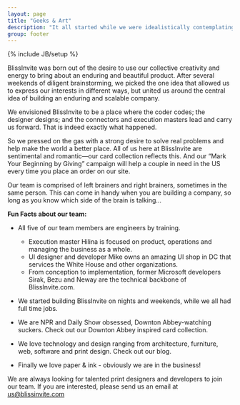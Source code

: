 ```yaml
---
layout: page
title: "Geeks & Art"
description: "It all started while we were idealistically contemplating world-changing ideas on weekends..."
group: footer 
---
```


{% include JB/setup %}

BlissInvite was born out of the desire to use our collective creativity and energy to bring about an enduring and beautiful product. After several weekends of diligent brainstorming, we picked the one idea that allowed us to express our interests in different ways, but united us around the central idea of building an enduring and scalable company.

We envisioned BlissInvite to be a place where the coder codes; the designer designs; and the connectors and execution masters lead and carry us forward. That is indeed exactly what happened.

So we pressed on the gas with a strong desire to solve real problems and help make the world a better place. All of us here at BlissInvite are sentimental and romantic—our card collection reflects this. And our “Mark Your Beginning by Giving” campaign will help a couple in need in the US every time you place an order on our site.

Our team is comprised of left brainers and right brainers, sometimes in the same person. This can come in handy when you are building a company, so long as you know which side of the brain is talking…

**Fun Facts about our team:**

* All five of our team members are engineers by training.
	* Execution master Hilina is focused on product, operations and managing the business as a whole.
	* UI designer and developer Mike owns an amazing UI shop in DC that services the White House and other organizations.
	* From conception to implementation, former Microsoft developers Sirak, Bezu and Neway are the technical backbone of BlissInvite.com.

* We started building BlissInvite on nights and weekends, while we all had full time jobs.

* We are NPR and Daily Show obsessed, Downton Abbey-watching suckers. Check out our Downton Abbey inspired card collection.

* We love technology and design ranging from architecture, furniture, web, software and print design. Check out our blog.

* Finally we love paper & ink - obviously we are in the business!

We are always looking for talented print designers and developers to join our team. If you are interested, please send us an email at us@blissinvite.com